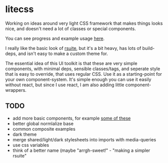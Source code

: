 # litecss

Working on ideas around very light CSS framework that makes things looks nice, and doesn't need a lot of classes or special components.

You can see progress and example usage [here](http://konsumer.js.org/litecss/).

I really like the basic look of [rsuite](https://next.rsuitejs.com/), but it's a bit heavy, has lots of build-deps, and isn't easy to make a custom theme for.

The essential idea of this UI toolkit is that these are very simple components, with minimal deps, sensible classes/tags, and seperate style that is easy to override, that uses regular CSS. Use it as a starting-point for your own component-system. It's simple enough you can use it easily without react, but since I use react, I am also adding little component-wrappers.

## TODO

- add more basic components, for example [some of these](https://rsuitejs.com/components)
- better global normlalize base
- common composite examples
- dark theme
- merge shared/light/dark stylesheets into imports with media-queries
- use css variables
- think of a better name (maybe "arrgh-sweet!" - "making a simpler rsuite"
